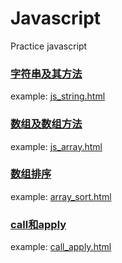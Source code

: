 # Javascript
Practice javascript

### [字符串及其方法](./js_string/README.md)
example: [js_string.html](./js_string/js_string.html)

### [数组及数组方法](./js_array/README.md)
example: [js_array.html](./js_array/js_array.html)

### [数组排序](./array_sort/README.md)
example: [array_sort.html](./array_sort/array_sort.html)

### [call和apply](./call_apply/README.md)
example: [call_apply.html](./call_apply/call_apply.html)